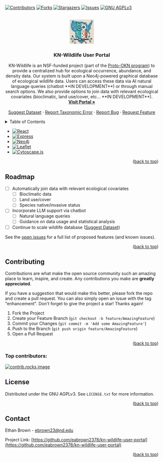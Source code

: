 <!-- Improved compatibility of back to top link: See: https://github.com/othneildrew/Best-README-Template/pull/73 -->
<a id="readme-top"></a>
<!--
*** Thanks for checking out the Best-README-Template. If you have a suggestion
*** that would make this better, please fork the repo and create a pull request
*** or simply open an issue with the tag "enhancement".
*** Don't forget to give the project a star!
*** Thanks again! Now go create something AMAZING! :D
-->



<!-- PROJECT SHIELDS -->
<!--
*** I'm using markdown "reference style" links for readability.
*** Reference links are enclosed in brackets [ ] instead of parentheses ( ).
*** See the bottom of this document for the declaration of the reference variables
*** for contributors-url, forks-url, etc. This is an optional, concise syntax you may use.
*** https://www.markdownguide.org/basic-syntax/#reference-style-links
-->
[![Contributors][contributors-shield]][contributors-url]
[![Forks][forks-shield]][forks-url]
[![Stargazers][stars-shield]][stars-url]
[![Issues][issues-shield]][issues-url]
[![GNU AGPLv3][license-shield]][license-url]



<!-- PROJECT LOGO -->
<br />
<div align="center">
  <a href="https://kn-wildlife.crc.nd.edu/">
    <img src="client/src/assets/Logo.png" alt="Logo" width="80" height="80">
  </a>

<h3 align="center">KN-Wildlife User Portal</h3>

  <p align="center">
    KN-Wildlife is an NSF-funded project (part of the <a href = "https://www.proto-okn.net/">Proto-OKN program</a>) to provide a centralized hub for ecological occurrence, abundance, and density data. Our system is built upon a Neo4j-powered graphical database of ecological wildlife data. Users can access these data via AI natural language queries (chatbot **IN DEVELOPMENT**) or through manual search options. We also provide options to join data with relevant ecological covariates (bioclimatic, land use/cover, etc... **IN DEVELOPMENT**).
    <br />
    <a href="https://kn-wildlife.crc.nd.edu/"><strong>Visit Portal »</strong></a>
    <br />
    <br />
    <a href="https://github.com/eabrown2378/kn-wildlife-user-portal/issues/new?labels=dataset&template=suggest-dataset---.md">Suggest Dataset</a>
    &middot;
    <a href="https://github.com/eabrown2378/kn-wildlife-user-portal/issues/new?labels=taxonomy&template=taxonomy-fix---.md">Report Taxonomic Error</a>
    &middot;
    <a href="https://github.com/eabrown2378/kn-wildlife-user-portal/issues/new?labels=bug&template=bug-report---.md">Report Bug</a>
    &middot;
    <a href="https://github.com/eabrown2378/kn-wildlife-user-portal/issues/new?labels=enhancement&template=feature-request---.md">Request Feature</a>
  </p>
</div>



<!-- TABLE OF CONTENTS -->
<details>
  <summary>Table of Contents</summary>
  <ol>
    <li><a href="#built-with">Built With</a></li>
    <li><a href="#roadmap">Roadmap</a></li>
    <li><a href="#contributing">Contributing</a></li>
    <li><a href="#license">License</a></li>
    <li><a href="#contact">Contact</a></li>
  </ol>
</details>

* [![React][React.js]][React-url]
* [![Express][Express.js]][Express-url]
* [![Neo4j][Neo4j]][Neo4j-url]
* [![Leaflet][Leaflet]][Leaflet-url]
* [![Cytoscape.js][Cytoscape.js]][Cytoscape.js-url]

<p align="right">(<a href="#readme-top">back to top</a>)</p>


<!-- ROADMAP -->
## Roadmap

- [ ] Automatically join data with relevant ecological covariates
    - [ ] Bioclimatic data
    - [ ] Land use/cover
    - [ ] Species native/invasive status
- [ ] Incorporate LLM support via chatbot
    - [ ] Natural language queries
    - [ ] Guidance on data usage and statistical analysis
- [ ] Continue to scale wildlife database (<a href="https://github.com/eabrown2378/kn-wildlife-user-portal/issues/new?labels=dataset&template=suggest-dataset---.md">Suggest Dataset</a>)

See the [open issues](https://github.com/eabrown2378/kn-wildlife-user-portal/issues) for a full list of proposed features (and known issues).

<p align="right">(<a href="#readme-top">back to top</a>)</p>



<!-- CONTRIBUTING -->
## Contributing

Contributions are what make the open source community such an amazing place to learn, inspire, and create. Any contributions you make are **greatly appreciated**.

If you have a suggestion that would make this better, please fork the repo and create a pull request. You can also simply open an issue with the tag "enhancement".
Don't forget to give the project a star! Thanks again!

1. Fork the Project
2. Create your Feature Branch (`git checkout -b feature/AmazingFeature`)
3. Commit your Changes (`git commit -m 'Add some AmazingFeature'`)
4. Push to the Branch (`git push origin feature/AmazingFeature`)
5. Open a Pull Request

<p align="right">(<a href="#readme-top">back to top</a>)</p>

### Top contributors:

<a href="https://github.com/eabrown2378/kn-wildlife-user-portal/graphs/contributors">
  <img src="https://contrib.rocks/image?repo=eabrown2378/kn-wildlife-user-portal" alt="contrib.rocks image" />
</a>



<!-- LICENSE -->
## License
Distributed under the GNU AGPLv3. See `LICENSE.txt` for more information.

<p align="right">(<a href="#readme-top">back to top</a>)</p>



<!-- CONTACT -->
## Contact

Ethan Brown - ebrown23@nd.edu

Project Link: [https://github.com/eabrown2378/kn-wildlife-user-portal](https://github.com/eabrown2378/kn-wildlife-user-portal)

<p align="right">(<a href="#readme-top">back to top</a>)</p>

<!-- MARKDOWN LINKS & IMAGES -->
<!-- https://www.markdownguide.org/basic-syntax/#reference-style-links -->
[contributors-shield]: https://img.shields.io/github/contributors/eabrown2378/kn-wildlife-user-portal.svg?style=for-the-badge
[contributors-url]: https://github.com/eabrown2378/kn-wildlife-user-portal/graphs/contributors
[forks-shield]: https://img.shields.io/github/forks/eabrown2378/kn-wildlife-user-portal.svg?style=for-the-badge
[forks-url]: https://github.com/eabrown2378/kn-wildlife-user-portal/network/members
[stars-shield]: https://img.shields.io/github/stars/eabrown2378/kn-wildlife-user-portal.svg?style=for-the-badge
[stars-url]: https://github.com/eabrown2378/kn-wildlife-user-portal/stargazers
[issues-shield]: https://img.shields.io/github/issues/eabrown2378/kn-wildlife-user-portal.svg?style=for-the-badge
[issues-url]: https://github.com/eabrown2378/kn-wildlife-user-portal/issues
[license-shield]: https://img.shields.io/github/license/eabrown2378/kn-wildlife-user-portal.svg?style=for-the-badge
[license-url]: https://github.com/eabrown2378/kn-wildlife-user-portal/blob/master/LICENSE.txt
[product-screenshot]: images/screenshot.png
[React.js]: https://img.shields.io/badge/React-20232A?style=for-the-badge&logo=react&logoColor=61DAFB
[React-url]: https://reactjs.org/
[Express.js]: https://img.shields.io/badge/Express.js-%23404d59.svg?logo=express&logoColor=%2361DAFB
[Express-url]: https://expressjs.com/
[Neo4J]: https://img.shields.io/badge/Neo4j-008CC1?logo=neo4j&logoColor=white
[Neo4J-url]: https://neo4j.com/
[Leaflet]: https://img.shields.io/badge/Leaflet-white?style=flat&logo=leaflet&logoColor=%23199900&logoSize=auto
[Leaflet-url]: https://leafletjs.com/
[Cytoscape.js]: https://img.shields.io/badge/Cytoscape.js-gold?style=flat&logo=cytoscapedotjs&logoColor=black&logoSize=auto
[Cytoscape.js-url]: https://js.cytoscape.org/

